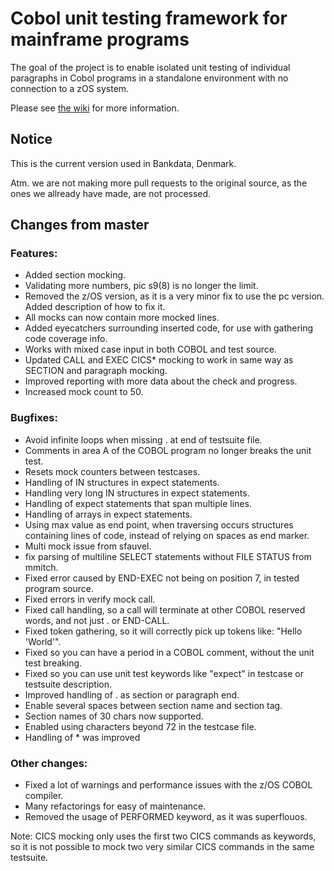 # Cobol unit testing framework for mainframe programs

The goal of the project is to enable isolated unit testing of individual paragraphs in Cobol programs in a standalone environment with no connection to a zOS system.

Please see [the wiki](https://github.com/neopragma/cobol-unit-test/wiki/) for more information.

## Notice

This is the current version used in Bankdata, Denmark. 

Atm. we are not making more pull requests to the original source, as the ones we allready have made, are not processed.

## Changes from master
### Features:
* Added section mocking.
* Validating more numbers, pic s9(8) is no longer the limit.
* Removed the z/OS version, as it is a very minor fix to use the pc version. Added description of how to fix it.
* All mocks can now contain more mocked lines.
* Added eyecatchers surrounding inserted code, for use with gathering code coverage info.
* Works with mixed case input in both COBOL and test source.
* Updated CALL and EXEC CICS* mocking to work in same way as SECTION and paragraph mocking. 
* Improved reporting with more data about the check and progress.
* Increased mock count to 50.

### Bugfixes:
* Avoid infinite loops when missing . at end of testsuite file.
* Comments in area A of the COBOL program no longer breaks the unit test.
* Resets mock counters between testcases.
* Handling of IN structures in expect statements.
* Handling very long IN structures in expect statements.
* Handling of expect statements that span multiple lines.
* Handling of arrays in expect statements.
* Using max value as end point, when traversing occurs structures containing lines of code, instead of relying on spaces as end marker.
* Multi mock issue from sfauvel.
* fix parsing of multiline SELECT statements without FILE STATUS from mmitch.
* Fixed error caused by END-EXEC not being on position 7, in tested program source.
* Fixed errors in verify mock call.
* Fixed call handling, so a call will terminate at other COBOL reserved words, and not just . or END-CALL.
* Fixed token gathering, so it will correctly pick up tokens like: "Hello 'World'".
* Fixed so you can have a period in a COBOL comment, without the unit test breaking.
* Fixed so you can use unit test keywords like "expect" in testcase or testsuite description. 
* Improved handling of . as section or paragraph end.
* Enable several spaces between section name and section tag.
* Section names of 30 chars now supported.
* Enabled using characters beyond 72 in the testcase file.
* Handling of * was improved

### Other changes:
* Fixed a lot of warnings and performance issues with the z/OS COBOL compiler.
* Many refactorings for easy of maintenance.
* Removed the usage of PERFORMED keyword, as it was superflouos.

Note: CICS mocking only uses the first two CICS commands as keywords, so it is not possible to mock two very similar CICS commands in the same testsuite.
